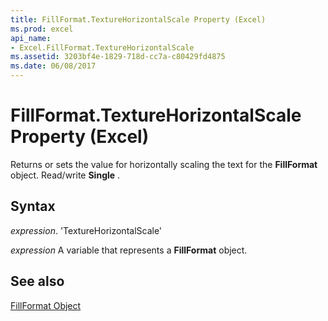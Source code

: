 ```yaml
---
title: FillFormat.TextureHorizontalScale Property (Excel)
ms.prod: excel
api_name:
- Excel.FillFormat.TextureHorizontalScale
ms.assetid: 3203bf4e-1829-718d-cc7a-c80429fd4875
ms.date: 06/08/2017
---
```



# FillFormat.TextureHorizontalScale Property (Excel)

Returns or sets the value for horizontally scaling the text for the  **FillFormat** object. Read/write **Single** .


## Syntax

 _expression_. 'TextureHorizontalScale'

 _expression_ A variable that represents a **FillFormat** object.


## See also


[FillFormat Object](Excel.FillFormat.md)

